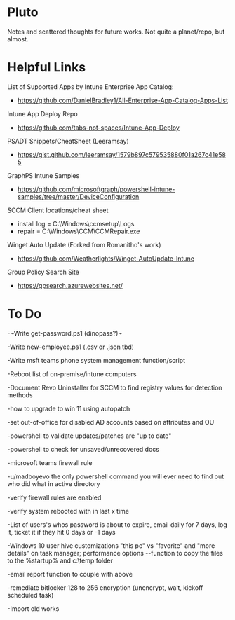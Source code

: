 # Pluto
Notes and scattered thoughts for future works.  Not quite a planet/repo, but almost. 

# Helpful Links

List of Supported Apps by Intune Enterprise App Catalog: 
- https://github.com/DanielBradley1/All-Enterprise-App-Catalog-Apps-List

Intune App Deploy Repo
- https://github.com/tabs-not-spaces/Intune-App-Deploy

PSADT Snippets/CheatSheet (Leeramsay)
- https://gist.github.com/leeramsay/1579b897c579535880f01a267c41e585

GraphPS Intune Samples
- https://github.com/microsoftgraph/powershell-intune-samples/tree/master/DeviceConfiguration

SCCM Client locations/cheat sheet
- install log = C:\Windows\ccmsetup\Logs
- repair = C:\Windows\CCM\CCMRepair.exe

Winget Auto Update (Forked from Romanitho's work)
- https://github.com/Weatherlights/Winget-AutoUpdate-Intune

Group Policy Search Site
- https://gpsearch.azurewebsites.net/
  
# To Do 

-~Write get-password.ps1 (dinopass?)~

-Write new-employee.ps1 (.csv or .json tbd)

-Write msft teams phone system management function/script

-Reboot list of on-premise/intune computers

-Document Revo Uninstaller for SCCM to find registry values for detection methods

-how to upgrade to win 11 using autopatch

-set out-of-office for disabled AD accounts based on attributes and OU

-powershell to validate updates/patches are "up to date"

-powershell to check for unsaved/unrecovered docs

-microsoft teams firewall rule 

-u/madboyevo the only powershell command you will ever need to find out who did what in active directory

-verify firewall rules are enabled

-verify system rebooted with in last x time

-List of users's whos password is about to expire, email daily for 7 days, log it, ticket it if they hit 0 days or -1 days

-Windows 10 user hive customizations "this pc" vs "favorite" and "more details" on task manager; performance options
--function to copy the files to the %startup% and c:\temp folder

-email report function to couple with above

-remediate bitlocker 128 to 256 encryption (unencrypt, wait, kickoff scheduled task)


-Import old works


